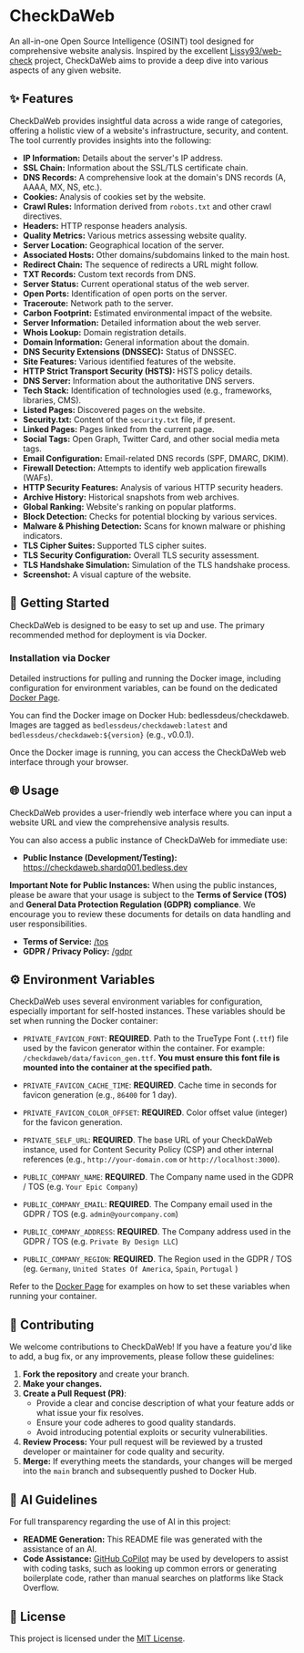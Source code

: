 # CheckDaWeb

 An all-in-one Open Source Intelligence (OSINT) tool designed for comprehensive website analysis. Inspired by the excellent [Lissy93/web-check](https://github.com/lissy93/web-check) project, CheckDaWeb aims to provide a deep dive into various aspects of any given website.

## ✨ Features

CheckDaWeb provides insightful data across a wide range of categories, offering a holistic view of a website's infrastructure, security, and content. The tool currently provides insights into the following:

  * **IP Information:** Details about the server's IP address.
  * **SSL Chain:** Information about the SSL/TLS certificate chain.
  * **DNS Records:** A comprehensive look at the domain's DNS records (A, AAAA, MX, NS, etc.).
  * **Cookies:** Analysis of cookies set by the website.
  * **Crawl Rules:** Information derived from `robots.txt` and other crawl directives.
  * **Headers:** HTTP response headers analysis.
  * **Quality Metrics:** Various metrics assessing website quality.
  * **Server Location:** Geographical location of the server.
  * **Associated Hosts:** Other domains/subdomains linked to the main host.
  * **Redirect Chain:** The sequence of redirects a URL might follow.
  * **TXT Records:** Custom text records from DNS.
  * **Server Status:** Current operational status of the web server.
  * **Open Ports:** Identification of open ports on the server.
  * **Traceroute:** Network path to the server.
  * **Carbon Footprint:** Estimated environmental impact of the website.
  * **Server Information:** Detailed information about the web server.
  * **Whois Lookup:** Domain registration details.
  * **Domain Information:** General information about the domain.
  * **DNS Security Extensions (DNSSEC):** Status of DNSSEC.
  * **Site Features:** Various identified features of the website.
  * **HTTP Strict Transport Security (HSTS):** HSTS policy details.
  * **DNS Server:** Information about the authoritative DNS servers.
  * **Tech Stack:** Identification of technologies used (e.g., frameworks, libraries, CMS).
  * **Listed Pages:** Discovered pages on the website.
  * **Security.txt:** Content of the `security.txt` file, if present.
  * **Linked Pages:** Pages linked from the current page.
  * **Social Tags:** Open Graph, Twitter Card, and other social media meta tags.
  * **Email Configuration:** Email-related DNS records (SPF, DMARC, DKIM).
  * **Firewall Detection:** Attempts to identify web application firewalls (WAFs).
  * **HTTP Security Features:** Analysis of various HTTP security headers.
  * **Archive History:** Historical snapshots from web archives.
  * **Global Ranking:** Website's ranking on popular platforms.
  * **Block Detection:** Checks for potential blocking by various services.
  * **Malware & Phishing Detection:** Scans for known malware or phishing indicators.
  * **TLS Cipher Suites:** Supported TLS cipher suites.
  * **TLS Security Configuration:** Overall TLS security assessment.
  * **TLS Handshake Simulation:** Simulation of the TLS handshake process.
  * **Screenshot:** A visual capture of the website.

## 🚀 Getting Started

CheckDaWeb is designed to be easy to set up and use. The primary recommended method for deployment is via Docker.

### Installation via Docker

Detailed instructions for pulling and running the Docker image, including configuration for environment variables, can be found on the dedicated [Docker Page](https://hub.docker.com/r/bedlessdeus/checkdaweb).

You can find the Docker image on Docker Hub: bedlessdeus/checkdaweb.
Images are tagged as `bedlessdeus/checkdaweb:latest` and `bedlessdeus/checkdaweb:${version}` (e.g., v0.0.1).

Once the Docker image is running, you can access the CheckDaWeb web interface through your browser.

## 🌐 Usage

CheckDaWeb provides a user-friendly web interface where you can input a website URL and view the comprehensive analysis results.

You can also access a public instance of CheckDaWeb for immediate use:

  * **Public Instance (Development/Testing):** https://checkdaweb.shardq001.bedless.dev

**Important Note for Public Instances:**
When using the public instances, please be aware that your usage is subject to the **Terms of Service (TOS)** and **General Data Protection Regulation (GDPR) compliance**. We encourage you to review these documents for details on data handling and user responsibilities.

* **Terms of Service:** [/tos](https://checkdaweb.shardq001.bedless.dev/tos)
* **GDPR / Privacy Policy:** [/gdpr](https://checkdaweb.shardq001.bedless.dev/gdpr)

## ⚙️ Environment Variables
CheckDaWeb uses several environment variables for configuration, especially important for self-hosted instances. These variables should be set when running the Docker container:

* `PRIVATE_FAVICON_FONT`: **REQUIRED**. Path to the TrueType Font (`.ttf`) file used by the favicon generator within the container. For example: `/checkdaweb/data/favicon_gen.ttf`. **You must ensure this font file is mounted into the container at the specified path.**

* `PRIVATE_FAVICON_CACHE_TIME`: **REQUIRED**. Cache time in seconds for favicon generation (e.g., `86400` for 1 day).

* `PRIVATE_FAVICON_COLOR_OFFSET`: **REQUIRED**. Color offset value (integer) for the favicon generation.

* `PRIVATE_SELF_URL`: **REQUIRED**. The base URL of your CheckDaWeb instance, used for Content Security Policy (CSP) and other internal references (e.g., `http://your-domain.com` or `http://localhost:3000`).

* `PUBLIC_COMPANY_NAME`: **REQUIRED**. The Company name used in the GDPR / TOS (e.g. `Your Epic Company`)

* `PUBLIC_COMPANY_EMAIL`: **REQUIRED**. The Company email used in the GDPR / TOS (e.g. `admin@yourcompany.com`)

* `PUBLIC_COMPANY_ADDRESS`: **REQUIRED**. The Company address used in the GDPR / TOS (e.g. `Private By Design LLC`)

* `PUBLIC_COMPANY_REGION`: **REQUIRED**. The Region used in the GDPR / TOS (eg. `Germany`, `United States Of America`, `Spain`, `Portugal` )

Refer to the [Docker Page](https://hub.docker.com/r/bedlessdeus/checkdaweb) for examples on how to set these variables when running your container.

## 🤝 Contributing

We welcome contributions to CheckDaWeb\! If you have a feature you'd like to add, a bug fix, or any improvements, please follow these guidelines:

1.  **Fork the repository** and create your branch.
2.  **Make your changes.**
3.  **Create a Pull Request (PR)**:
      * Provide a clear and concise description of what your feature adds or what issue your fix resolves.
      * Ensure your code adheres to good quality standards.
      * Avoid introducing potential exploits or security vulnerabilities.
4.  **Review Process:** Your pull request will be reviewed by a trusted developer or maintainer for code quality and security.
5.  **Merge:** If everything meets the standards, your changes will be merged into the `main` branch and subsequently pushed to Docker Hub.

## 🤖 AI Guidelines

For full transparency regarding the use of AI in this project:

  * **README Generation:** This README file was generated with the assistance of an AI.
  * **Code Assistance:** [GitHub CoPilot](https://github.com/features/copilot/) may be used by developers to assist with coding tasks, such as looking up common errors or generating boilerplate code, rather than manual searches on platforms like Stack Overflow.

## 📄 License

This project is licensed under the [MIT License](/LICENSE).
